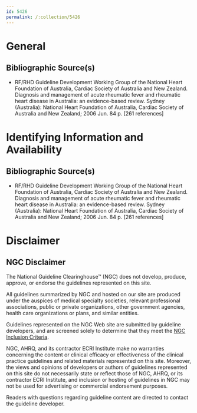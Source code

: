 ```yaml
---
id: 5426
permalink: /:collection/5426
---
```


# General

## Bibliographic Source(s)

- RF/RHD Guideline Development Working Group of the National Heart Foundation of Australia, Cardiac Society of Australia and New Zealand. Diagnosis and management of acute rheumatic fever and rheumatic heart disease in Australia: an evidence-based review. Sydney (Australia): National Heart Foundation of Australia, Cardiac Society of Australia and New Zealand; 2006 Jun. 84 p. [261 references]

# Identifying Information and Availability

## Bibliographic Source(s)

- RF/RHD Guideline Development Working Group of the National Heart Foundation of Australia, Cardiac Society of Australia and New Zealand. Diagnosis and management of acute rheumatic fever and rheumatic heart disease in Australia: an evidence-based review. Sydney (Australia): National Heart Foundation of Australia, Cardiac Society of Australia and New Zealand; 2006 Jun. 84 p. [261 references]

# Disclaimer

## NGC Disclaimer

The National Guideline Clearinghouse™ (NGC) does not develop, produce, approve, or endorse the guidelines represented on this site.

All guidelines summarized by NGC and hosted on our site are produced under the auspices of medical specialty societies, relevant professional associations, public or private organizations, other government agencies, health care organizations or plans, and similar entities.

Guidelines represented on the NGC Web site are submitted by guideline developers, and are screened solely to determine that they meet the [NGC Inclusion Criteria](/help-and-about/summaries/inclusion-criteria).

NGC, AHRQ, and its contractor ECRI Institute make no warranties concerning the content or clinical efficacy or effectiveness of the clinical practice guidelines and related materials represented on this site. Moreover, the views and opinions of developers or authors of guidelines represented on this site do not necessarily state or reflect those of NGC, AHRQ, or its contractor ECRI Institute, and inclusion or hosting of guidelines in NGC may not be used for advertising or commercial endorsement purposes.

Readers with questions regarding guideline content are directed to contact the guideline developer.

